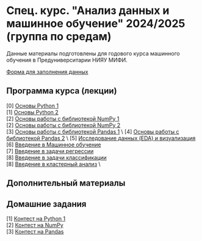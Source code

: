 # Спец. курс. "Анализ данных и машинное обучение" 2024/2025 (группа по средам)

Данные материалы подготовлены для годового курса машинного обучения в Предуниверситарии НИЯУ МИФИ. 

[Форма для заполнения данных](https://forms.gle/D3yD9L2FDi1gUN1P8)

## Программа курса (лекции)

[0] [Основы Python 1](https://github.com/Adelaaas/Data_science_basic_24_25_group_1/blob/main/00_%D0%9E%D1%81%D0%BD%D0%BE%D0%B2%D1%8B_Python_1.ipynb) \
[1] [Основы Python 2](https://github.com/Adelaaas/Data_science_basic_24_25_group_1/blob/main/01_%D0%9E%D1%81%D0%BD%D0%BE%D0%B2%D1%8B_Python_2.ipynb) \
[2] [Основы работы с библиотекой NumPy 1](https://github.com/Adelaaas/Data_science_basic_24_25_group_1/blob/main/02_2024_NumPy.ipynb) \
[2] [Основы работы с библиотекой NumPy 2](https://github.com/Adelaaas/Data_science_basic_24_25_group_1/blob/main/02_2024_NumPy_%E2%84%962.ipynb) \
[3] [Основы работы с библиотекой Pandas 1](https://github.com/Adelaaas/Data_science_basic_24_25_group_1/blob/main/%D0%92%D0%B2%D0%B5%D0%B4%D0%B5%D0%BD%D0%B8%D0%B5_%D0%B2_Pandas_(%D1%87%D0%B0%D1%81%D1%82%D1%8C_1).ipynb) \
[4] [Основы работы с библиотекой Pandas 2](https://github.com/Adelaaas/Data_science_basic_24_25_group_1/blob/main/%D0%92%D0%B2%D0%B5%D0%B4%D0%B5%D0%BD%D0%B8%D0%B5_%D0%B2_Pandas_(%D1%87%D0%B0%D1%81%D1%82%D1%8C_2%2C_%D1%80%D0%B0%D0%B1%D0%BE%D1%82%D0%B0_%D1%81_%D1%84%D0%B0%D0%B9%D0%BB%D0%B0%D0%BC%D0%B8).ipynb) \
[5] [Исследование данных (EDA) и визуализация]() \
[6] [Введение в Машинное обучение]() \
[7] [Введение в задачи регрессии]() \
[8] [Введение в задачи классификации]() \
[8] [Введение в кластерный анализ]() \

## Дополнительный материалы


## Домашние задания

[1] [Контест на Python 1](https://contest.yandex.ru/contest/69604/enter/?retPage=) \
[2] [Контест на NumPy](https://contest.yandex.ru/contest/70745/enter/?retPage=)\
[3] [Контест на Pandas](https://contest.yandex.ru/contest/71279/enter)
